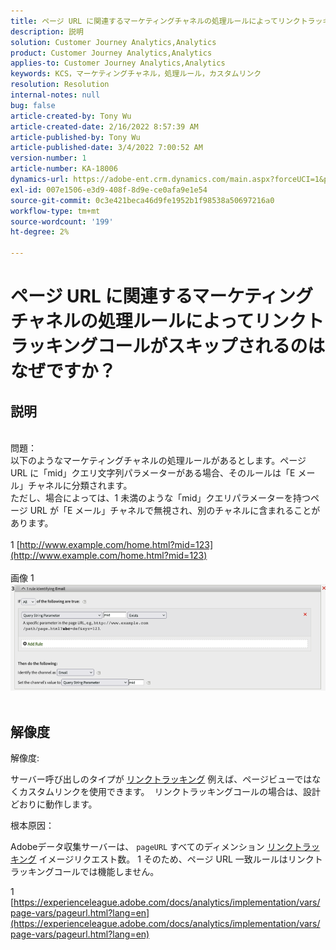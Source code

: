 ```yaml
---
title: ページ URL に関連するマーケティングチャネルの処理ルールによってリンクトラッキングコールがスキップされるのはなぜですか？
description: 説明
solution: Customer Journey Analytics,Analytics
product: Customer Journey Analytics,Analytics
applies-to: Customer Journey Analytics,Analytics
keywords: KCS，マーケティングチャネル，処理ルール，カスタムリンク
resolution: Resolution
internal-notes: null
bug: false
article-created-by: Tony Wu
article-created-date: 2/16/2022 8:57:39 AM
article-published-by: Tony Wu
article-published-date: 3/4/2022 7:00:52 AM
version-number: 1
article-number: KA-18006
dynamics-url: https://adobe-ent.crm.dynamics.com/main.aspx?forceUCI=1&pagetype=entityrecord&etn=knowledgearticle&id=ef031979-068f-ec11-b400-00224804afa7
exl-id: 007e1506-e3d9-408f-8d9e-ce0afa9e1e54
source-git-commit: 0c3e421beca46d9fe1952b1f98538a50697216a0
workflow-type: tm+mt
source-wordcount: '199'
ht-degree: 2%

---
```


# ページ URL に関連するマーケティングチャネルの処理ルールによってリンクトラッキングコールがスキップされるのはなぜですか？

## 説明

 
<br>問題：
<br>以下のようなマーケティングチャネルの処理ルールがあるとします。ページ URL に「mid」クエリ文字列パラメーターがある場合、そのルールは「E メール」チャネルに分類されます。
<br>ただし、場合によっては、1 未満のような「mid」クエリパラメーターを持つページ URL が「E メール」チャネルで無視され、別のチャネルに含まれることがあります。
<br> 
<br>1 [http://www.example.com/home.html?mid=123](http://www.example.com/home.html?mid=123)
<br> 
<br>画像 1
<br>![](assets/___0a52cf71-078f-ec11-b400-00224804afa7___.png)
<br> 

## 解像度




解像度:

サーバー呼び出しのタイプが [リンクトラッキング](https://experienceleague.adobe.com/docs/analytics/implementation/vars/functions/tl-method.html?lang=en) 例えば、ページビューではなくカスタムリンクを使用できます。  リンクトラッキングコールの場合は、設計どおりに動作します。



根本原因：

Adobeデータ収集サーバーは、 `pageURL` すべてのディメンション [リンクトラッキング](https://experienceleague.adobe.com/docs/analytics/implementation/vars/functions/tl-method.html?lang=en) イメージリクエスト数。 1 そのため、ページ URL 一致ルールはリンクトラッキングコールでは機能しません。

1 [https://experienceleague.adobe.com/docs/analytics/implementation/vars/page-vars/pageurl.html?lang=en](https://experienceleague.adobe.com/docs/analytics/implementation/vars/page-vars/pageurl.html?lang=en)
